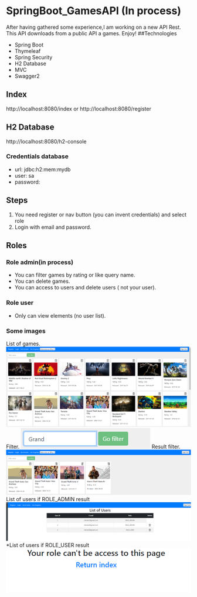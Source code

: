 # SpringBoot_GamesAPI (In process)
After having gathered some experience,I am working on a new API Rest. This API downloads
from a public API a games. Enjoy!
##Technologies
- Spring Boot
- Thymeleaf
- Spring Security
- H2 Database
- MVC
- Swagger2

## Index
http://localhost:8080/index
or
http://localhost:8080/register

## H2 Database
http://localhost:8080/h2-console
### Credentials database
- url: jdbc:h2:mem:mydb
- user: sa
- password:

## Steps
1. You need register or nav button (you can invent credentials) and select role
2. Login with email and password.

## Roles
### Role admin(in process)
- You can filter games by rating or like query name.
- You can delete games.
- You can access to users and delete users ( not your user).
### Role user
- Only can view elements (no user list).

### Some images
List of games.
![ScreenShot](https://raw.githubusercontent.com/fran199017/SpringBoot_GamesAPI/master/assets/img.png)
Filter.
![ScreenShot](https://raw.githubusercontent.com/fran199017/SpringBoot_GamesAPI/master/assets/img_1.png)
Result filter.
![ScreenShot](https://raw.githubusercontent.com/fran199017/SpringBoot_GamesAPI/master/assets/img_2.png)
List of users if ROLE_ADMIN result
![ScreenShot](https://raw.githubusercontent.com/fran199017/SpringBoot_GamesAPI/master/assets/img_3.png)
*List of users if ROLE_USER result
![ScreenShot](https://raw.githubusercontent.com/fran199017/SpringBoot_GamesAPI/master/assets/img_4.png)



